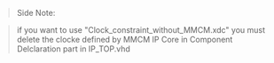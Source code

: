 >Side Note: 

>if you want to use "Clock_constraint_without_MMCM.xdc" you must delete the clocke defined by MMCM IP Core in Component Delclaration part in IP_TOP.vhd
